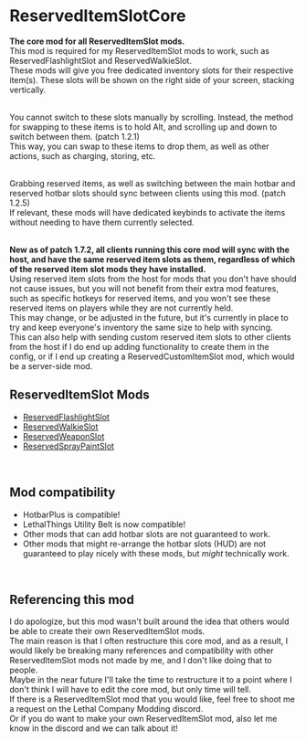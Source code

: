 # ReservedItemSlotCore
<strong>The core mod for all ReservedItemSlot mods.</strong><br>
This mod is required for my ReservedItemSlot mods to work, such as ReservedFlashlightSlot and ReservedWalkieSlot.<br>
These mods will give you free dedicated inventory slots for their respective item(s). These slots will be shown on the right side of your screen, stacking vertically.<br><br>

You cannot switch to these slots manually by scrolling. Instead, the method for swapping to these items is to hold Alt, and scrolling up and down to switch between them. (patch 1.2.1)<br>
This way, you can swap to these items to drop them, as well as other actions, such as charging, storing, etc.<br><br>

Grabbing reserved items, as well as switching between the main hotbar and reserved hotbar slots should sync between clients using this mod. (patch 1.2.5)<br>
If relevant, these mods will have dedicated keybinds to activate the items without needing to have them currently selected.<br><br>

<strong>New as of patch 1.7.2, all clients running this core mod will sync with the host, and have the same reserved item slots as them, regardless of which of the reserved item slot mods they have installed.</strong><br>
Using reserved item slots from the host for mods that you don't have should not cause issues, but you will not benefit from their extra mod features, such as specific hotkeys for reserved items, and you won't see these reserved items on players while they are not currently held.<br>
This may change, or be adjusted in the future, but it's currently in place to try and keep everyone's inventory the same size to help with syncing.<br>
This can also help with sending custom reserved item slots to other clients from the host if I do end up adding functionality to create them in the config, or if I end up creating a ReservedCustomItemSlot mod, which would be a server-side mod.<br>

## ReservedItemSlot Mods
+ [ReservedFlashlightSlot](https://thunderstore.io/c/lethal-company/p/FlipMods/ReservedFlashlightSlot/)
+ [ReservedWalkieSlot](https://thunderstore.io/c/lethal-company/p/FlipMods/ReservedWalkieSlot/)
+ [ReservedWeaponSlot](https://thunderstore.io/c/lethal-company/p/FlipMods/ReservedWeaponSlot/)
+ [ReservedSprayPaintSlot](https://thunderstore.io/c/lethal-company/p/FlipMods/ReservedSprayPaintSlot/)
<br>

## Mod compatibility
+ HotbarPlus is compatible!
+ LethalThings Utility Belt is now compatible!
+ Other mods that can add hotbar slots are not guaranteed to work.
+ Other mods that might re-arrange the hotbar slots (HUD) are not guaranteed to play nicely with these mods, but <i>might</i> technically work.
<br>

## Referencing this mod
I do apologize, but this mod wasn't built around the idea that others would be able to create their own ReservedItemSlot mods.<br>
The main reason is that I often restructure this core mod, and as a result, I would likely be breaking many references and compatibility with other ReservedItemSlot mods not made by me, and I don't like doing that to people.<br>
Maybe in the near future I'll take the time to restructure it to a point where I don't think I will have to edit the core mod, but only time will tell.<br>
If there is a ReservedItemSlot mod that you would like, feel free to shoot me a request on the Lethal Company Modding discord.<br>
Or if you do want to make your own ReservedItemSlot mod, also let me know in the discord and we can talk about it!<br>